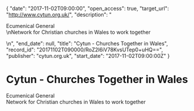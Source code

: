 {
  "date": "2017-11-02T09:00:00", 
  "open_access": true, 
  "target_url": "http://www.cytun.org.uk/", 
  "description": "<p>Ecumenical General<br />\nNetwork for Christian churches in Wales to work together</p>\n", 
  "end_date": null, 
  "title": "Cytun - Churches Together in Wales", 
  "record_id": "20171102T090000/RoZ2l6iV78KvsUTep0+uHQ==", 
  "publisher": "cytun.org.uk", 
  "start_date": "2017-11-02T09:00:00Z"
}

# Cytun - Churches Together in Wales

<p>Ecumenical General<br />
Network for Christian churches in Wales to work together</p>
